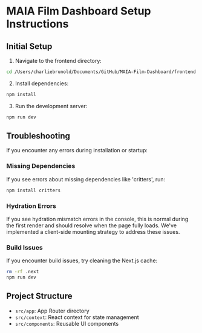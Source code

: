 # MAIA Film Dashboard Setup Instructions

## Initial Setup

1. Navigate to the frontend directory:
```bash
cd /Users/charliebrunold/Documents/GitHub/MAIA-Film-Dashboard/frontend
```

2. Install dependencies:
```bash
npm install
```

3. Run the development server:
```bash
npm run dev
```

## Troubleshooting

If you encounter any errors during installation or startup:

### Missing Dependencies

If you see errors about missing dependencies like 'critters', run:
```bash
npm install critters
```

### Hydration Errors

If you see hydration mismatch errors in the console, this is normal during the first render and should resolve when the page fully loads. We've implemented a client-side mounting strategy to address these issues.

### Build Issues

If you encounter build issues, try cleaning the Next.js cache:
```bash
rm -rf .next
npm run dev
```

## Project Structure

- `src/app`: App Router directory 
- `src/context`: React context for state management
- `src/components`: Reusable UI components

